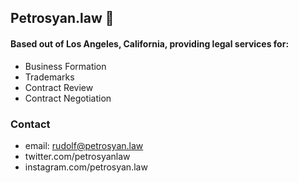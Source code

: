 ## Petrosyan.law 🚀 

#### Based out of Los Angeles, California, providing legal services for:

- Business Formation
- Trademarks 
- Contract Review
- Contract Negotiation

### Contact

- email: rudolf@petrosyan.law
- twitter.com/petrosyanlaw 
- instagram.com/petrosyan.law 

